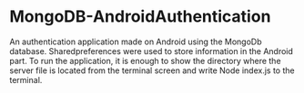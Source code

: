 # MongoDB-AndroidAuthentication

An authentication application made on Android using the MongoDb database. Sharedpreferences were used to store information in the Android part. To run the application, it is enough to show the directory where the server file is located from the terminal screen and write Node index.js to the terminal.
